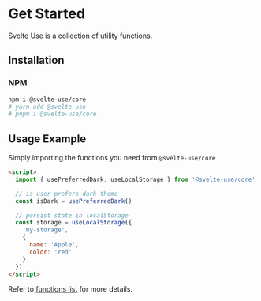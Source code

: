 # Get Started

Svelte Use is a collection of utility functions.

## Installation

### NPM

```bash
npm i @svelte-use/core
# yarn add @svelte-use
# pnpm i @svelte-use/core
```

## Usage Example

Simply importing the functions you need from `@svelte-use/core`

```html
<script>
  import { usePreferredDark, useLocalStorage } from '@svelte-use/core'

  // is user prefers dark theme
  const isDark = usePreferredDark()

  // persist state in localStorage
  const storage = useLocalStorage({
    'my-storage',
    {
      name: 'Apple',
      color: 'red'
    }
  })
</script>
```

Refer to [functions list](/functions) for more details.
